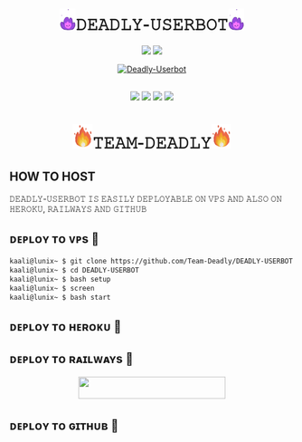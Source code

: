 <h1 align="center"><img src="./resources/geez.gif" width="28px">𝙳𝙴𝙰𝙳𝙻𝚈-𝚄𝚂𝙴𝚁𝙱𝙾𝚃<img src="./resources/geez.gif" width="28px"></h1>

<p align="center">
    <a href="https://t.me/DEADLY_SPAM_BOT"><img src="https://img.shields.io/badge/sᴜᴘᴘᴏʀᴛ%20Group-red.svg?style=for-the-badge&logo=Telegram"></a>
    <a href="https://t.me/DEADLY_SPAMBOT"><img src="https://img.shields.io/badge/ᴜᴘᴅᴀᴛᴇ%20Channel-blue.svg?style=for-the-badge&logo=Telegram"></a>
    </p>


<p align="center">
   <a href="https://github.com/Team-Deadly/DEADLY-USERBOT"><img src="https://te.legra.ph/file/1708946d4d11f914761f2.jpg" alt="Deadly-Userbot" width=400px></a>
   <br>
   <br>
</p>

<p align="center">
    <a href="https://github.com/Team-Deadly/DEADLY-USERBOT/commits/DEADLY-USERBOT"><img src="https://img.shields.io/github/last-commit/Team-Deadly/DEADLY-USERBOT?color=ff69b4&logo=github&logoColor=ff69b4&style=for-the-badge" /></a>
    <a href="https://travis-ci.com/Team-Deadly/DEADLY-USERBOT.svg?branch=main" /></a>
    <a href="https://github.com/Team-Deadly/DEADLY-USERBOT/issues"> <img src="https://img.shields.io/github/issues/Team-Deadly/DEADLY-USERBOT?color=blue&logo=github&style=for-the-badge" /></a>
    <a href="https://github.com/Team-Deadly/DEADLY-USERBOT"> <img src="https://img.shields.io/github/repo-size/Team-Deadly/DEADLY-USERBOT?logo=github&style=for-the-badge" /></a>
    <a href="https://github.com/Team-Deadly/DEADLY-USERBOT/network/members"> <img src="https://img.shields.io/github/forks/Team-Deadly/DEADLY-USERBOT?logo=github&style=for-the-badge" /></a>
    </p>


<h1 align="center"><img src="./resources/GeezFire.gif" width="35px">𝚃𝙴𝙰𝙼-𝙳𝙴𝙰𝙳𝙻𝚈<img src="./resources/GeezFire.gif" width="35px"></h1>

## HOW TO HOST

𝙳𝙴𝙰𝙳𝙻𝚈-𝚄𝚂𝙴𝚁𝙱𝙾𝚃 𝙸𝚂 𝙴𝙰𝚂𝙸𝙻𝚈 𝙳𝙴𝙿𝙻𝙾𝚈𝙰𝙱𝙻𝙴 𝙾𝙽 𝚅𝙿𝚂 𝙰𝙽𝙳 𝙰𝙻𝚂𝙾 𝙾𝙽 𝙷𝙴𝚁𝙾𝙺𝚄, 𝚁𝙰𝙸𝙻𝚆𝙰𝚈𝚂 𝙰𝙽𝙳 𝙶𝙸𝚃𝙷𝚄𝙱

## ᴅᴇᴘʟᴏʏ ᴛᴏ ᴠᴘs 🚀

```console
kaali@lunix~ $ git clone https://github.com/Team-Deadly/DEADLY-USERBOT
kaali@lunix~ $ cd DEADLY-USERBOT
kaali@lunix~ $ bash setup
kaali@lunix~ $ screen
kaali@lunix~ $ bash start
```


## ᴅᴇᴘʟᴏʏ ᴛᴏ ʜᴇʀᴏᴋᴜ 🚀


## ᴅᴇᴘʟᴏʏ ᴛᴏ ʀᴀɪʟᴡᴀʏs 🚀


<p align="center"><a href="https://railway.app/new/template?template=https://github.com/Team-Deadly/DEADLY-USERBOT&envs=STRING_SESSION10,STRING_SESSION9,STRING_SESSION8,STRING_SESSION7,STRING_SESSION6,STRING_SESSION5,STRING_SESSION4,STRING_SESSION3,STRING_SESSION2,STRING_SESSION,API_ID,API_HASH,SUDO_USERS,ALIVE_PIC,OWNER_ID"> <img src="https://img.shields.io/badge/Deploy%20To%20Railway-Blue?style=for-the-badge&logo=railway" width="260" height="39.75"/></a></p>

## ᴅᴇᴘʟᴏʏ ᴛᴏ ɢɪᴛʜᴜʙ 🚀
